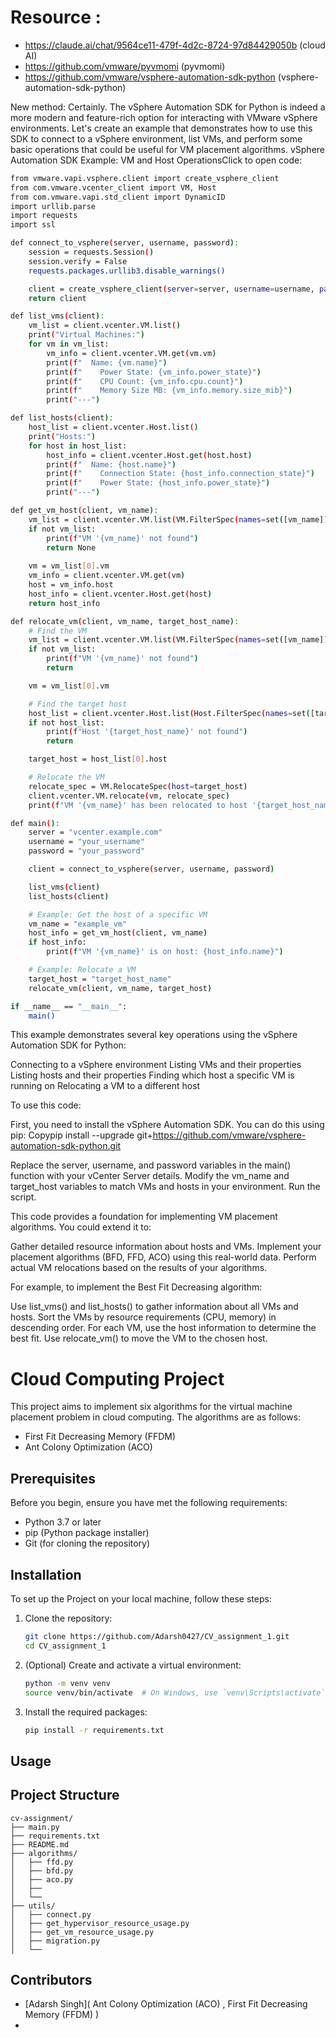 # Resource :
- https://claude.ai/chat/9564ce11-479f-4d2c-8724-97d84429050b (cloud AI)
- https://github.com/vmware/pyvmomi (pyvmomi)
- https://github.com/vmware/vsphere-automation-sdk-python (vsphere-automation-sdk-python)

New method:
Certainly. The vSphere Automation SDK for Python is indeed a more modern and feature-rich option for interacting with VMware vSphere environments. Let's create an example that demonstrates how to use this SDK to connect to a vSphere environment, list VMs, and perform some basic operations that could be useful for VM placement algorithms.
vSphere Automation SDK Example: VM and Host OperationsClick to open code:

```bash
from vmware.vapi.vsphere.client import create_vsphere_client
from com.vmware.vcenter_client import VM, Host
from com.vmware.vapi.std_client import DynamicID
import urllib.parse
import requests
import ssl

def connect_to_vsphere(server, username, password):
    session = requests.Session()
    session.verify = False
    requests.packages.urllib3.disable_warnings()

    client = create_vsphere_client(server=server, username=username, password=password, session=session)
    return client

def list_vms(client):
    vm_list = client.vcenter.VM.list()
    print("Virtual Machines:")
    for vm in vm_list:
        vm_info = client.vcenter.VM.get(vm.vm)
        print(f"  Name: {vm.name}")
        print(f"    Power State: {vm_info.power_state}")
        print(f"    CPU Count: {vm_info.cpu.count}")
        print(f"    Memory Size MB: {vm_info.memory.size_mib}")
        print("---")

def list_hosts(client):
    host_list = client.vcenter.Host.list()
    print("Hosts:")
    for host in host_list:
        host_info = client.vcenter.Host.get(host.host)
        print(f"  Name: {host.name}")
        print(f"    Connection State: {host_info.connection_state}")
        print(f"    Power State: {host_info.power_state}")
        print("---")

def get_vm_host(client, vm_name):
    vm_list = client.vcenter.VM.list(VM.FilterSpec(names=set([vm_name])))
    if not vm_list:
        print(f"VM '{vm_name}' not found")
        return None
    
    vm = vm_list[0].vm
    vm_info = client.vcenter.VM.get(vm)
    host = vm_info.host
    host_info = client.vcenter.Host.get(host)
    return host_info

def relocate_vm(client, vm_name, target_host_name):
    # Find the VM
    vm_list = client.vcenter.VM.list(VM.FilterSpec(names=set([vm_name])))
    if not vm_list:
        print(f"VM '{vm_name}' not found")
        return

    vm = vm_list[0].vm

    # Find the target host
    host_list = client.vcenter.Host.list(Host.FilterSpec(names=set([target_host_name])))
    if not host_list:
        print(f"Host '{target_host_name}' not found")
        return

    target_host = host_list[0].host

    # Relocate the VM
    relocate_spec = VM.RelocateSpec(host=target_host)
    client.vcenter.VM.relocate(vm, relocate_spec)
    print(f"VM '{vm_name}' has been relocated to host '{target_host_name}'")

def main():
    server = "vcenter.example.com"
    username = "your_username"
    password = "your_password"

    client = connect_to_vsphere(server, username, password)

    list_vms(client)
    list_hosts(client)

    # Example: Get the host of a specific VM
    vm_name = "example_vm"
    host_info = get_vm_host(client, vm_name)
    if host_info:
        print(f"VM '{vm_name}' is on host: {host_info.name}")

    # Example: Relocate a VM
    target_host = "target_host_name"
    relocate_vm(client, vm_name, target_host)

if __name__ == "__main__":
    main()
```




This example demonstrates several key operations using the vSphere Automation SDK for Python:

Connecting to a vSphere environment
Listing VMs and their properties
Listing hosts and their properties
Finding which host a specific VM is running on
Relocating a VM to a different host

To use this code:

First, you need to install the vSphere Automation SDK. You can do this using pip:
Copypip install --upgrade git+https://github.com/vmware/vsphere-automation-sdk-python.git

Replace the server, username, and password variables in the main() function with your vCenter Server details.
Modify the vm_name and target_host variables to match VMs and hosts in your environment.
Run the script.

This code provides a foundation for implementing VM placement algorithms. You could extend it to:

Gather detailed resource information about hosts and VMs.
Implement your placement algorithms (BFD, FFD, ACO) using this real-world data.
Perform actual VM relocations based on the results of your algorithms.

For example, to implement the Best Fit Decreasing algorithm:

Use list_vms() and list_hosts() to gather information about all VMs and hosts.
Sort the VMs by resource requirements (CPU, memory) in descending order.
For each VM, use the host information to determine the best fit.
Use relocate_vm() to move the VM to the chosen host.


# Cloud Computing Project

This project aims to implement six algorithms for the virtual machine placement problem in cloud computing. The algorithms are as follows:
- First Fit Decreasing Memory (FFDM)
- Ant Colony Optimization (ACO)

## Prerequisites

Before you begin, ensure you have met the following requirements:

* Python 3.7 or later
* pip (Python package installer)
* Git (for cloning the repository)

## Installation

To set up the Project on your local machine, follow these steps:

1. Clone the repository:
   ```bash
   git clone https://github.com/Adarsh0427/CV_assignment_1.git
   cd CV_assignment_1
   ```

2. (Optional) Create and activate a virtual environment:
   ```bash
   python -m venv venv
   source venv/bin/activate  # On Windows, use `venv\Scripts\activate`
   ```

3. Install the required packages:
   ```bash
   pip install -r requirements.txt
   ```

## Usage





## Project Structure

```
cv-assignment/
├── main.py
├── requirements.txt
├── README.md
├── algorithms/
│   ├── ffd.py
│   ├── bfd.py
│   ├── aco.py
│   ├── 
│   └── 
├── utils/
│   ├── connect.py
│   ├── get_hypervisor_resource_usage.py
│   ├── get_vm_resource_usage.py
│   ├── migration.py
│   └── 
```

## Contributors
- [Adarsh Singh]( Ant Colony Optimization (ACO) , First Fit Decreasing Memory (FFDM) )
- 
